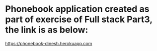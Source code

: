 # Phonebook application created as part of exercise of Full stack Part3, the link is as below:

https://phonebook-dinesh.herokuapp.com
